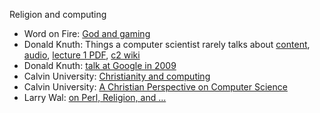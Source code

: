 Religion and computing

* Word on Fire: [God and gaming](https://youtube.com/playlist?list=PL-qxMAIuRCZmduypW8ISACkY0Ac-NTgcX)
* Donald Knuth: Things a computer scientist rarely talks about [content](http://web.mit.edu/jmorzins/www/knuth/gac.html), [audio](https://www-cs-faculty.stanford.edu/~knuth/things.html), [lecture 1 PDF](https://web.stanford.edu/group/cslipublications/cslipublications/pdf/1575863278.pdf), [c2 wiki](https://wiki.c2.com/?DonKnuthMitLectures)
* Donald Knuth: [talk at Google in 2009](https://www.youtube.com/watch?v=JPpk-1btGZk)
* Calvin University: [Christianity and computing](https://computing.calvin.edu/documents/christianity-and-computing.html)
* Calvin University: [A Christian Perspective on Computer Science](https://sites.calvin.edu/derek/perspective.html)
* Larry Wal: [on Perl, Religion, and ...](https://interviews.slashdot.org/story/02/09/06/1343222/larry-wall-on-perl-religion-and)
